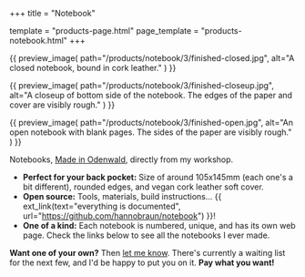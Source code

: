+++
title = "Notebook"

template      = "products-page.html"
page_template = "products-notebook.html"
+++

{{
    preview_image(
        path="/products/notebook/3/finished-closed.jpg",
        alt="A closed notebook, bound in cork leather."
    )
}}

{{
    preview_image(
        path="/products/notebook/3/finished-closeup.jpg",
        alt="A closeup of bottom side of the notebook. The edges of the paper and cover are visibly rough."
    )
}}

{{
    preview_image(
        path="/products/notebook/3/finished-open.jpg",
        alt="An open notebook with blank pages. The sides of the paper are visibly rough."
    )
}}


Notebooks, [Made in Odenwald](https://hanno.braun-odw.eu/made-in-odenwald/2.jpg), directly from my workshop.

- **Perfect for your back pocket:** Size of around 105x145mm (each one's a bit different), rounded edges, and vegan cork leather soft cover.
- **Open source:** Tools, materials, build instructions... {{ ext_link(text="everything is documented", url="https://github.com/hannobraun/notebook") }}!
- **One of a kind:** Each notebook is numbered, unique, and has its own web page. Check the links below to see all the notebooks I ever made.


**Want one of your own?** Then [let me know](/contact). There's currently a waiting list for the next few, and I'd be happy to put you on it. **Pay what you want!**
